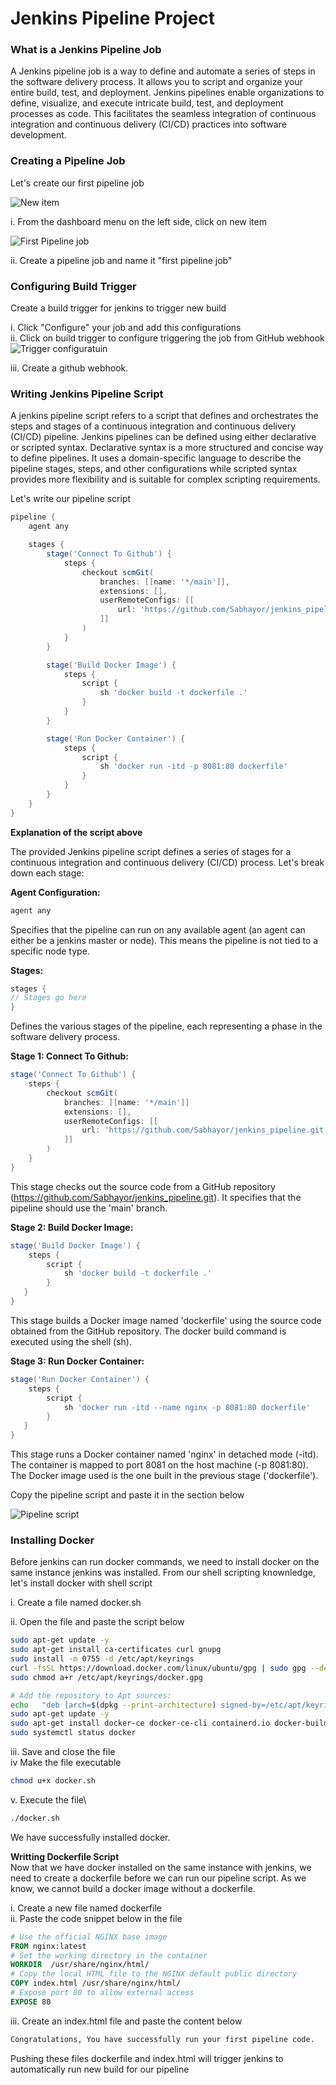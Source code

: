 # Jenkins Pipeline Project

### What is a Jenkins Pipeline Job

A Jenkins pipeline job is a way to define and automate a series of steps
in the software delivery process. It allows you to script and organize
your entire build, test, and deployment. Jenkins pipelines enable
organizations to define, visualize, and execute intricate build, test,
and deployment processes as code. This facilitates the seamless
integration of continuous integration and continuous delivery (CI/CD)
practices into software development.

### Creating a Pipeline Job

Let's create our first pipeline job

![New item](images/new_item.png)

i. From the dashboard menu on the left side, click on new item  

![First Pipeline job](images/first_pipeline_job.png)

ii. Create a pipeline job and name it "first pipeline job"

### Configuring Build Trigger

Create a build trigger for jenkins to trigger new build

i.  Click "Configure" your job and add this configurations  
ii. Click on build trigger to configure triggering the job from GitHub webhook
![Trigger configuratuin](images/configure_trigger.png)

iii. Create a github webhook.

### Writing Jenkins Pipeline Script

A jenkins pipeline script refers to a script that defines and
orchestrates the steps and stages of a continuous integration and
continuous delivery (CI/CD) pipeline. Jenkins pipelines can be defined
using either declarative or scripted syntax. Declarative syntax is a
more structured and concise way to define pipelines. It uses a
domain-specific language to describe the pipeline stages, steps, and
other configurations while scripted syntax provides more flexibility and
is suitable for complex scripting requirements.

Let's write our pipeline script

``` groovy
pipeline {
    agent any

    stages {
        stage('Connect To Github') {
            steps {
                checkout scmGit(
                    branches: [[name: '*/main']],
                    extensions: [],
                    userRemoteConfigs: [[
                        url: 'https://github.com/Sabhayor/jenkins_pipeline.git'
                    ]]
                )
            }
        }

        stage('Build Docker Image') {
            steps {
                script {
                    sh 'docker build -t dockerfile .'
                }
            }
        }

        stage('Run Docker Container') {
            steps {
                script {
                    sh 'docker run -itd -p 8081:80 dockerfile'
                }
            }
        }
    }
}
```

**Explanation of the script above**

The provided Jenkins pipeline script defines a series of stages for a continuous integration and continuous delivery (CI/CD) process. Let's
break down each stage:

**Agent Configuration:**

``` groovy
agent any
```

Specifies that the pipeline can run on any available agent (an agent can
either be a jenkins master or node). This means the pipeline is not tied
to a specific node type.

**Stages:**

``` groovy
stages {
// Stages go here
}
```

Defines the various stages of the pipeline, each representing a phase in
the software delivery process.

**Stage 1: Connect To Github:**

``` groovy
stage('Connect To Github') {
    steps {
        checkout scmGit(
            branches: [[name: '*/main']]
            extensions: [],
            userRemoteConfigs: [[
                url: 'https://github.com/Sabhayor/jenkins_pipeline.git'
            ]]
        )
    }
}
```

This stage checks out the source code from a GitHub repository
(https://github.com/Sabhayor/jenkins_pipeline.git). It specifies that the pipeline should use the 'main' branch.

**Stage 2: Build Docker Image:**

``` groovy
stage('Build Docker Image') {
    steps {
        script {
            sh 'docker build -t dockerfile .'
        }
   }
}
```

This stage builds a Docker image named 'dockerfile' using the source
code obtained from the GitHub repository. The docker build command is
executed using the shell (sh).

**Stage 3: Run Docker Container:**

``` groovy
stage('Run Docker Container') {
    steps {
        script {
            sh 'docker run -itd --name nginx -p 8081:80 dockerfile'
        }
   }
}
```

This stage runs a Docker container named 'nginx' in detached mode
(-itd). The container is mapped to port 8081 on the host machine (-p
8081:80). The Docker image used is the one built in the previous stage
('dockerfile').

Copy the pipeline script and paste it in the section below

![Pipeline script](images/pipeline_script.png)


### Installing Docker

Before jenkins can run docker commands, we need to install docker on the
same instance jenkins was installed. From our shell scripting
knownledge, let's install docker with shell script

i.  Create a file named docker.sh  

ii. Open the file and paste the script below

``` bash
sudo apt-get update -y
sudo apt-get install ca-certificates curl gnupg
sudo install -m 0755 -d /etc/apt/keyrings
curl -fsSL https://download.docker.com/linux/ubuntu/gpg | sudo gpg --dearmor -o /etc/apt/keyrings/docker.gpg
sudo chmod a+r /etc/apt/keyrings/docker.gpg

# Add the repository to Apt sources:
echo   "deb [arch=$(dpkg --print-architecture) signed-by=/etc/apt/keyrings/docker.gpg] https://download.docker.com/linux/ubuntu   $(. /etc/os-release && echo "$VERSION_CODENAME") stable" |   sudo tee /etc/apt/sources.list.d/docker.list > /dev/null
sudo apt-get update -y
sudo apt-get install docker-ce docker-ce-cli containerd.io docker-buildx-plugin docker-compose-plugin -y
sudo systemctl status docker
```

iii. Save and close the file  
iv Make the file executable

``` bash
chmod u+x docker.sh
```

v.  Execute the file\

``` bash
./docker.sh
```

We have successfully installed docker.

**Writting Dockerfile Script**\
Now that we have docker installed on the same instance with jenkins, we
need to create a dockerfile before we can run our pipeline script. As we
know, we cannot build a docker image without a dockerfile.

i.  Create a new file named dockerfile\
ii. Paste the code snippet below in the file

``` dockerfile
# Use the official NGINX base image
FROM nginx:latest
# Set the working directory in the container
WORKDIR  /usr/share/nginx/html/
# Copy the local HTML file to the NGINX default public directory
COPY index.html /usr/share/nginx/html/
# Expose port 80 to allow external access
EXPOSE 80
```

iii. Create an index.html file and paste the content below

``` html
Congratulations, You have successfully run your first pipeline code.
```

Pushing these files dockerfile and index.html will trigger jenkins to
automatically run new build for our pipeline